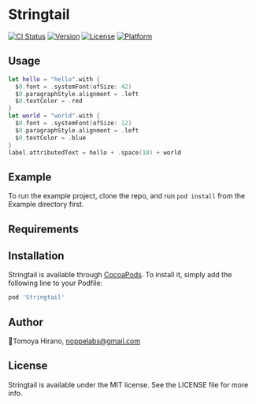 # Stringtail

[![CI Status](https://img.shields.io/travis/noppefoxwolf/Stringtail.svg?style=flat)](https://travis-ci.org/noppefoxwolf/Stringtail)
[![Version](https://img.shields.io/cocoapods/v/Stringtail.svg?style=flat)](https://cocoapods.org/pods/Stringtail)
[![License](https://img.shields.io/cocoapods/l/Stringtail.svg?style=flat)](https://cocoapods.org/pods/Stringtail)
[![Platform](https://img.shields.io/cocoapods/p/Stringtail.svg?style=flat)](https://cocoapods.org/pods/Stringtail)


## Usage

```swift
let hello = "hello".with {
  $0.font = .systemFont(ofSize: 42)
  $0.paragraphStyle.alignment = .left
  $0.textColor = .red
}
let world = "world".with {
  $0.font = .systemFont(ofSize: 12)
  $0.paragraphStyle.alignment = .left
  $0.textColor = .blue
}
label.attributedText = hello + .space(10) + world
```

## Example

To run the example project, clone the repo, and run `pod install` from the Example directory first.

## Requirements

## Installation

Stringtail is available through [CocoaPods](https://cocoapods.org). To install
it, simply add the following line to your Podfile:

```ruby
pod 'Stringtail'
```

## Author

🦊Tomoya Hirano, noppelabs@gmail.com

## License

Stringtail is available under the MIT license. See the LICENSE file for more info.
